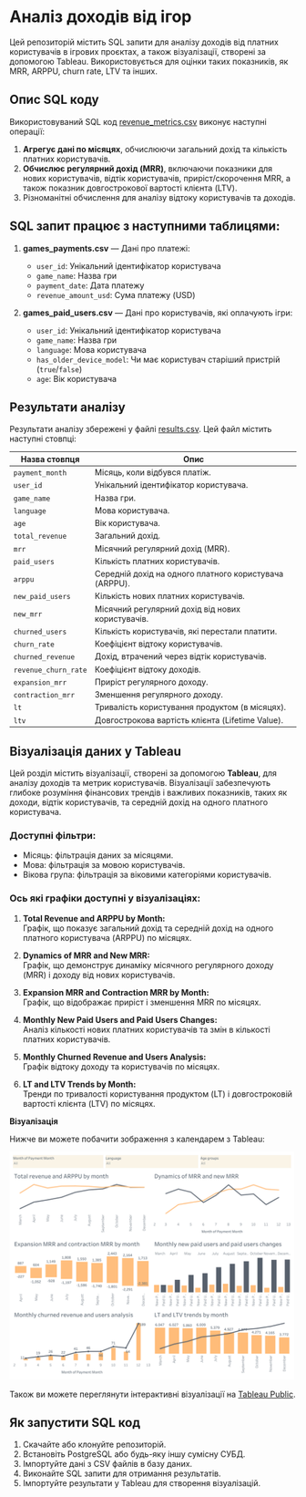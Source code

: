 # Аналіз доходів від ігор

Цей репозиторій містить SQL запити для аналізу доходів від платних користувачів в ігрових проєктах, а також візуалізації, створені за допомогою Tableau. Використовується для оцінки таких показників, як MRR, ARPPU, churn rate, LTV та інших.

## Опис SQL коду

Використовуваний SQL код [revenue_metrics.csv](./revenue_metrics.sql) виконує наступні операції:
1. **Агрегує дані по місяцях**, обчислюючи загальний дохід та кількість платних користувачів.
2. **Обчислює регулярний дохід (MRR)**, включаючи показники для нових користувачів, відтік користувачів, приріст/скорочення MRR, а також показник довгострокової вартості клієнта (LTV).
3. Різноманітні обчислення для аналізу відтоку користувачів та доходів.

## SQL запит працює з наступними таблицями:

1. **games_payments.csv** — Дані про платежі:
   - `user_id`: Унікальний ідентифікатор користувача
   - `game_name`: Назва гри
   - `payment_date`: Дата платежу
   - `revenue_amount_usd`: Сума платежу (USD)

2. **games_paid_users.csv** — Дані про користувачів, які оплачують ігри:
   - `user_id`: Унікальний ідентифікатор користувача
   - `game_name`: Назва гри
   - `language`: Мова користувача
   - `has_older_device_model`: Чи має користувач старіший пристрій (`true`/`false`)
   - `age`: Вік користувача

## Результати аналізу

Результати аналізу збережені у файлі [results.csv](./data/results.csv). Цей файл містить наступні стовпці:

| Назва стовпця          | Опис                                                        |
|------------------------|-------------------------------------------------------------|
| `payment_month`        | Місяць, коли відбувся платіж.                               |
| `user_id`              | Унікальний ідентифікатор користувача.                       |
| `game_name`            | Назва гри.                                                  |
| `language`             | Мова користувача.                                           |
| `age`                  | Вік користувача.                                            |
| `total_revenue`        | Загальний дохід.                                            |
| `mrr`                  | Місячний регулярний дохід (MRR).                            |
| `paid_users`           | Кількість платних користувачів.                             |
| `arppu`                | Середній дохід на одного платного користувача (ARPPU).      |
| `new_paid_users`       | Кількість нових платних користувачів.                       |
| `new_mrr`              | Місячний регулярний дохід від нових користувачів.           |
| `churned_users`        | Кількість користувачів, які перестали платити.              |
| `churn_rate`           | Коефіцієнт відтоку користувачів.                            |
| `churned_revenue`      | Дохід, втрачений через відтік користувачів.                 |
| `revenue_churn_rate`   | Коефіцієнт відтоку доходів.                                 |
| `expansion_mrr`        | Приріст регулярного доходу.                                 |
| `contraction_mrr`      | Зменшення регулярного доходу.                               |
| `lt`                   | Тривалість користування продуктом (в місяцях).              |
| `ltv`                  | Довгострокова вартість клієнта (Lifetime Value).            |

## Візуалізація даних у Tableau

Цей розділ містить візуалізації, створені за допомогою **Tableau**, для аналізу доходів та метрик користувачів. Візуалізації забезпечують глибоке розуміння фінансових трендів і важливих показників, таких як доходи, відтік користувачів, та середній дохід на одного платного користувача.

### Доступні фільтри:
* Місяць: фільтрація даних за місяцями.
* Мова: фільтрація за мовою користувачів.
* Вікова група: фільтрація за віковими категоріями користувачів.

### Ось які графіки доступні у візуалізаціях:

1. **Total Revenue and ARPPU by Month:**  
   Графік, що показує загальний дохід та середній дохід на одного платного користувача (ARPPU) по місяцях.

2. **Dynamics of MRR and New MRR:**  
   Графік, що демонструє динаміку місячного регулярного доходу (MRR) і доходу від нових користувачів.

3. **Expansion MRR and Contraction MRR by Month:**  
   Графік, що відображає приріст і зменшення MRR по місяцях.

4. **Monthly New Paid Users and Paid Users Changes:**  
   Аналіз кількості нових платних користувачів та змін в кількості платних користувачів.

5. **Monthly Churned Revenue and Users Analysis:**  
   Графік відтоку доходу та користувачів по місяцях.

6. **LT and LTV Trends by Month:**  
   Тренди по тривалості користування продуктом (LT) і довгостроковій вартості клієнта (LTV) по місяцях.

**Візуалізація**

Нижче ви можете побачити зображення з календарем з Tableau:

<img src="./tableau_viz/revenue_metrics.png" alt="Діаграма з Tableau" width="500" height="400">

Також ви можете переглянути інтерактивні візуалізації на [Tableau Public](https://public.tableau.com/views/Revenuemetrics_17371331066470/Revenuemetrics?:language=en-US&:sid=&:redirect=auth&:display_count=n&:origin=viz_share_link).

## Як запустити SQL код

1. Скачайте або клонуйте репозиторій.
2. Встановіть PostgreSQL або будь-яку іншу сумісну СУБД.
3. Імпортуйте дані з CSV файлів в базу даних.
4. Виконайте SQL запити для отримання результатів.
5. Імпортуйте результати у Tableau для створення візуалізацій.
